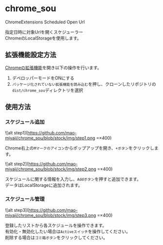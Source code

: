 # chrome_sou

ChromeExtensions Scheduled Open Url

指定日時に対象Urlを開くスケジューラー  
ChromeのLocalStorageを使用します。

## 拡張機能設定方法

[Chromeの拡張機能](chrome://extensions/)を開き以下の操作を行います。

1. デペロッパーモードをONにする
2. `パッケージ化されていない拡張機能を読み込む`を押し、クローンしたリポジトリの`dist/chrome_sou`ディレクトリを選択

## 使用方法

### スケジュール追加

![alt step1](https://github.com/mao-miyaji/chrome_sou/blob/stock/img/step1.png =×400)

Chrome右上の`Mマークのアイコン`からポップアップを開き、`+ボタン`をクリックします。

![alt step2](https://github.com/mao-miyaji/chrome_sou/blob/stock/img/step2.png =×400)

スケジュールに関する情報を入力し、`Addボタン`を押すと追加できます。  
データはLocalStorageに追加されます。

### スケジュール管理

![alt step3](https://github.com/mao-miyaji/chrome_sou/blob/stock/img/step3.png =×400)

登録したリストから各スケジュールを操作できます。  
有効化・無効化したい場合は`Activeスイッチ`を操作してください。  
削除する場合は`ゴミ箱ボタン`をクリックしてください。  